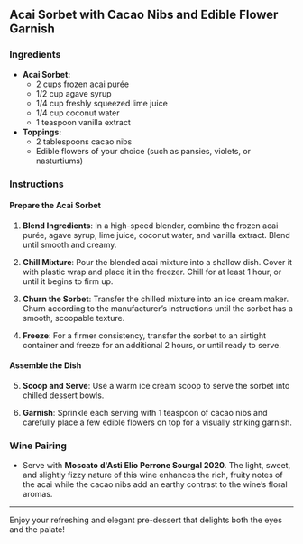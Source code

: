## Acai Sorbet with Cacao Nibs and Edible Flower Garnish

### Ingredients
- **Acai Sorbet:**
  - 2 cups frozen acai purée
  - 1/2 cup agave syrup
  - 1/4 cup freshly squeezed lime juice
  - 1/4 cup coconut water
  - 1 teaspoon vanilla extract
- **Toppings:**
  - 2 tablespoons cacao nibs
  - Edible flowers of your choice (such as pansies, violets, or nasturtiums)

### Instructions

#### Prepare the Acai Sorbet
1. **Blend Ingredients**: In a high-speed blender, combine the frozen acai purée, agave syrup, lime juice, coconut water, and vanilla extract. Blend until smooth and creamy.
   
2. **Chill Mixture**: Pour the blended acai mixture into a shallow dish. Cover it with plastic wrap and place it in the freezer. Chill for at least 1 hour, or until it begins to firm up.
   
3. **Churn the Sorbet**: Transfer the chilled mixture into an ice cream maker. Churn according to the manufacturer’s instructions until the sorbet has a smooth, scoopable texture.
   
4. **Freeze**: For a firmer consistency, transfer the sorbet to an airtight container and freeze for an additional 2 hours, or until ready to serve.

#### Assemble the Dish
5. **Scoop and Serve**: Use a warm ice cream scoop to serve the sorbet into chilled dessert bowls.
   
6. **Garnish**: Sprinkle each serving with 1 teaspoon of cacao nibs and carefully place a few edible flowers on top for a visually striking garnish.

### Wine Pairing
- Serve with **Moscato d'Asti Elio Perrone Sourgal 2020**. The light, sweet, and slightly fizzy nature of this wine enhances the rich, fruity notes of the acai while the cacao nibs add an earthy contrast to the wine’s floral aromas.

---

Enjoy your refreshing and elegant pre-dessert that delights both the eyes and the palate!